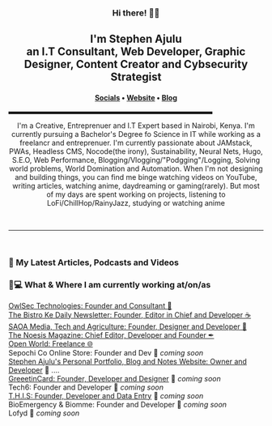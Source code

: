 <h3 align="center">Hi there! 👋🤓</h3>

<h2 align="center">I'm Stephen Ajulu<br>an I.T Consultant, Web Developer, Graphic Designer, Content Creator and Cybsecurity Strategist</h2>

<h4 align="center"> <a href="https://links.stephenajulu.com">Socials</a> • <a href="https://stephenajulu.com">Website</a> • <a href="https://ajulusthoughts.stephenajulu.com">Blog</a> </h4>

<hr width="80%" style="height: 5px;">

<p align="center">I'm a Creative, Entreprenuer and I.T Expert based in Nairobi, Kenya. I'm currently pursuing a Bachelor's Degree fo Science in IT while working as a freelancr and entreprenuer. I'm currently passionate about JAMstack, PWAs, Headless CMS, Nocode(the irony), Sustainability, Neural Nets, Hugo, S.E.O, Web Performance, Blogging/Vlogging/"Podgging"/Logging, Solving world problems, World Domination and Automation.
When I'm not designing and building things, you can find me binge watching videos on YouTube, writing articles, watching anime, daydreaming or gaming(rarely). But most of my days are spent working on projects, listening to LoFi/ChillHop/RainyJazz, studying or watching anime</p>

<br>

---

<br>

<h3>📕 My Latest Articles, Podcasts and Videos</h3>

<!-- BLOG-POST-LIST:START -->

<!-- BLOG-POST-LIST:END -->

<h3>💼💻 What & Where I am currently working at/on/as</h3>

<p>
<a href="https://owlsectechnologies.co.ke">OwlSec Technologies: Founder and Consultant 💼</a><br>
<a href="https://thebistronewsletter.netlify.app">The Bistro Ke Daily Newsletter: Founder, Editor in Chief and Developer ☕</a><br>
<a href="https://saoainc.netlify.app">SAOA Media, Tech and Agriculture: Founder, Designer and Developer 💼</a><br>
<a href="https://thenoesismagazine.netlify.app">The Noesis Magazine: Chief Editor, Developer and Founder ✒</a><br>
<a href="https://stephenajulu.com">Open World: Freelance 🌐</a><br>
Sepochi Co Online Store: Founder and Dev 🚀 <em>coming soon</em><br>
<a href="https://stephenajulu.com">Stephen Ajulu's Personal Portfolio, Blog and Notes Website: Owner and Developer</a>  🚀 ....<br>
<a href="https://greeetincard.carrd.co">GreeetinCard: Founder, Developer and Designer</a>  🚀 <em>coming soon</em><br>
Tech6: Founder and Developer  🚀 <em>coming soon</em><br>
<a href="https://this1.netlify.app">T.H.I.S: Founder, Developer and Data Entry</a>  🚀 <em>coming soon</em><br>
BioEmergency & Biomme: Founder and Developer  🚀 <em>coming soon</em><br>
Lofyd  🚀 <em>coming soon</em>
</p>
